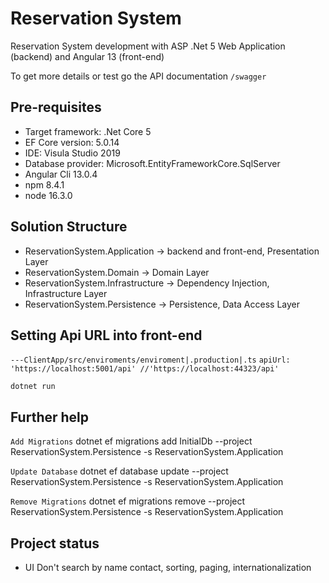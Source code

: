 # Reservation System

Reservation System development with ASP .Net 5 Web Application (backend) and Angular 13 (front-end)

To get more details or test go the API documentation `/swagger` 

## Pre-requisites 
            
* Target framework: .Net Core 5 
* EF Core version: 5.0.14
* IDE: Visula Studio 2019
* Database provider: Microsoft.EntityFrameworkCore.SqlServer
* Angular Cli 13.0.4
* npm 8.4.1
* node 16.3.0


## Solution Structure

* ReservationSystem.Application -> backend and front-end, Presentation Layer
* ReservationSystem.Domain -> Domain Layer
* ReservationSystem.Infrastructure -> Dependency Injection, Infrastructure Layer
* ReservationSystem.Persistence ->  Persistence, Data Access Layer


## Setting Api URL into front-end

`---ClientApp/src/enviroments/enviroment|.production|.ts`
`apiUrl: 'https://localhost:5001/api' //'https://localhost:44323/api'`

`dotnet run`

## Further help

`Add Migrations`
dotnet ef migrations add InitialDb --project ReservationSystem.Persistence -s ReservationSystem.Application

`Update Database`
dotnet ef database update --project ReservationSystem.Persistence -s ReservationSystem.Application

`Remove Migrations`
dotnet ef migrations remove --project ReservationSystem.Persistence -s ReservationSystem.Application


## Project status

* UI Don't search by name contact, sorting, paging, internationalization 
